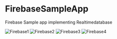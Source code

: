 # FirebaseSampleApp
Firebase Sample app implementing Realtimedatabase

![Firebase1](https://user-images.githubusercontent.com/39974969/81768688-f9c1b300-951e-11ea-9c98-928d4490e0e9.PNG)
![Firebase2](https://user-images.githubusercontent.com/39974969/81768682-f75f5900-951e-11ea-8c8a-44fcfd816c2c.PNG)
![Firebase3](https://user-images.githubusercontent.com/39974969/81768684-f8908600-951e-11ea-985e-263870e37eca.PNG)
![Firebase4](https://user-images.githubusercontent.com/39974969/81768686-f9291c80-951e-11ea-940c-7e3f47b94810.PNG)



